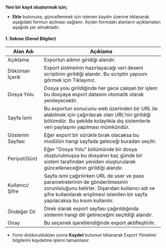**Yeni bir kayıt oluşturmak için;**

 - **Ekle** butonuna, güncellenmek için istenen kaydın üzerine tıklanarak aşağıdaki formun açılması sağlanır. Açılan formdaki alanların açıklamaları aşağıda yer almaktadır.

 #### 1. Sekme (Genel Bilgiler)

 |Alan Adı|Açıklama|
 |--|--|
 |Açıklama|Exportun adının giridiği alandır.|
 |Döküman İçerik|Export sistmeinin hazırlayacağı veri deseni scriptinin girildiği alandır. Bu scriptin yapısını görmek için Tıklayınız.|
 |Dosya Yolu|Dosya yolu girildiğinde her gece çalışan bir işlem bu dosyaya export datasını otomatik olarak yenileyecektir.|
 |Sayfa İsmi|Bu exportun sonucunu web üzerinden bir URL ile alabilmek için çağırılacak olan URL'nin girildiği bölümdür. Bu şekilde kolaylıkla dış sistemlerle veri paylaşımı yapılması mümkündür.|
 |Gösterim Sayfası|Eğer export bir sürükle bırak olacaksa bu modülün hangi sayfada geleceği buradan seçilir.|
 |Periyot(Gün)|Eğer "Dosya Yolu" bölümünde bir dosya oluşturulmuşsa bu dosyanın kaç günde bir sistem tarafından yeniden oluşturularak güncelleneceğinin girildiği alandır.|
 |Kullanıcı/Şifre|Sayfa ismi çağırılırken URL de user ve pass parametrelerinin de gönderilmesinin zorunluluğunu belirler. Dışarıdan kullanıcı adı ve şifre kullanılarak erişilmesi istenilen bir sayfa yapılacaksa bu kısım kullanılır.|
 |Öndeğer Dil|Direk olarak export sayfası çağırıldığında sistemin hangi dili getireceğini seçildiği alandır.|
 |Onay|Bu seçenek işaretlendiğinde export aktifleştirilir.|

- Form doldurulduktan sonra **Kaydet** butonun tıklanarak Export Yönetimi bilgilerini kaydetme işlemi tamamlanır.